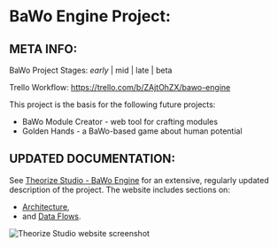 # BaWo Engine Project:

## META INFO:
BaWo Project Stages: *early* | mid | late | beta

Trello Workflow: https://trello.com/b/ZAjtOhZX/bawo-engine

This project is the basis for the following future projects:
* BaWo Module Creator - web tool for crafting modules
* Golden Hands - a BaWo-based game about human potential

## UPDATED DOCUMENTATION:
See [Theorize Studio - BaWo Engine](www.theorizestudio.com/BaWoEngine.aspx) 
for an extensive, regularly updated description of the project. The website
includes sections on:
* [Architecture](http://theorizestudio.com/BaWoEngine.aspx#architecture), 
* and [Data Flows](http://theorizestudio.com/BaWoEngine.aspx#dataFlows).

![Theorize Studio website screenshot](https://image.ibb.co/cHSrrw/BaWo.png)
